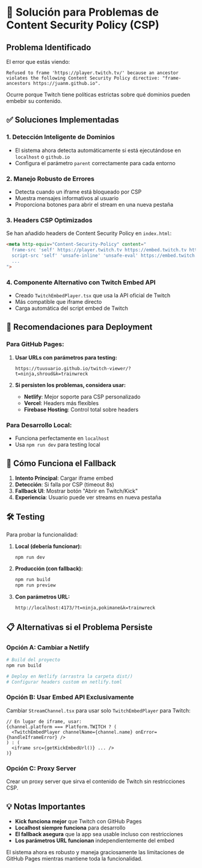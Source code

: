 # 🔧 Solución para Problemas de Content Security Policy (CSP)

## Problema Identificado

El error que estás viendo:
```
Refused to frame 'https://player.twitch.tv/' because an ancestor violates the following Content Security Policy directive: "frame-ancestors https://juanm.github.io".
```

Ocurre porque Twitch tiene políticas estrictas sobre qué dominios pueden embebir su contenido.

## ✅ Soluciones Implementadas

### 1. **Detección Inteligente de Dominios**
- El sistema ahora detecta automáticamente si está ejecutándose en `localhost` o `github.io`
- Configura el parámetro `parent` correctamente para cada entorno

### 2. **Manejo Robusto de Errores**
- Detecta cuando un iframe está bloqueado por CSP
- Muestra mensajes informativos al usuario
- Proporciona botones para abrir el stream en una nueva pestaña

### 3. **Headers CSP Optimizados**
Se han añadido headers de Content Security Policy en `index.html`:
```html
<meta http-equiv="Content-Security-Policy" content="
  frame-src 'self' https://player.twitch.tv https://embed.twitch.tv https://player.kick.com https://kick.com;
  script-src 'self' 'unsafe-inline' 'unsafe-eval' https://embed.twitch.tv https://player.twitch.tv;
  ...
">
```

### 4. **Componente Alternativo con Twitch Embed API**
- Creado `TwitchEmbedPlayer.tsx` que usa la API oficial de Twitch
- Más compatible que iframe directo
- Carga automática del script embed de Twitch

## 🚀 Recomendaciones para Deployment

### Para GitHub Pages:
1. **Usar URLs con parámetros para testing:**
   ```
   https://tuusuario.github.io/twitch-viewer/?t=ninja,shroud&k=trainwreck
   ```

2. **Si persisten los problemas, considera usar:**
   - **Netlify**: Mejor soporte para CSP personalizado
   - **Vercel**: Headers más flexibles
   - **Firebase Hosting**: Control total sobre headers

### Para Desarrollo Local:
- Funciona perfectamente en `localhost`
- Usa `npm run dev` para testing local

## 🔄 Cómo Funciona el Fallback

1. **Intento Principal**: Cargar iframe embed
2. **Detección**: Si falla por CSP (timeout 8s)
3. **Fallback UI**: Mostrar botón "Abrir en Twitch/Kick"
4. **Experiencia**: Usuario puede ver streams en nueva pestaña

## 🛠️ Testing

Para probar la funcionalidad:

1. **Local (debería funcionar):**
   ```bash
   npm run dev
   ```

2. **Producción (con fallback):**
   ```bash
   npm run build
   npm run preview
   ```

3. **Con parámetros URL:**
   ```
   http://localhost:4173/?t=ninja,pokimane&k=trainwreck
   ```

## 📋 Alternativas si el Problema Persiste

### Opción A: Cambiar a Netlify
```bash
# Build del proyecto
npm run build

# Deploy en Netlify (arrastra la carpeta dist/)
# Configurar headers custom en netlify.toml
```

### Opción B: Usar Embed API Exclusivamente
Cambiar `StreamChannel.tsx` para usar solo `TwitchEmbedPlayer` para Twitch:

```tsx
// En lugar de iframe, usar:
{channel.platform === Platform.TWITCH ? (
  <TwitchEmbedPlayer channelName={channel.name} onError={handleIframeError} />
) : (
  <iframe src={getKickEmbedUrl()} ... />
)}
```

### Opción C: Proxy Server
Crear un proxy server que sirva el contenido de Twitch sin restricciones CSP.

## 💡 Notas Importantes

- **Kick funciona mejor** que Twitch con GitHub Pages
- **Localhost siempre funciona** para desarrollo
- **El fallback asegura** que la app sea usable incluso con restricciones
- **Los parámetros URL funcionan** independientemente del embed

El sistema ahora es robusto y maneja graciosamente las limitaciones de GitHub Pages mientras mantiene toda la funcionalidad.